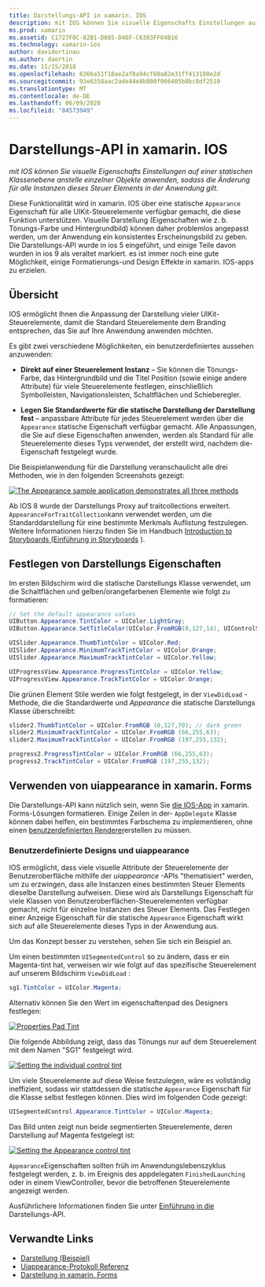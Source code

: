 ```yaml
---
title: Darstellungs-API in xamarin. IOS
description: mit IOS können Sie visuelle Eigenschafts Einstellungen auf einer statischen Klassenebene anstelle einzelner Objekte anwenden, sodass die Änderung für alle Instanzen dieses Steuer Elements in der Anwendung gilt.
ms.prod: xamarin
ms.assetid: C1727F0C-82B1-D085-D46F-C6383FF04B16
ms.technology: xamarin-ios
author: davidortinau
ms.author: daortin
ms.date: 11/15/2018
ms.openlocfilehash: 6366a51f18ae2af8a94cf60a82e31ff413180e2d
ms.sourcegitcommit: 93e6358aac2ade44e8b800f066405b8bc8df2510
ms.translationtype: MT
ms.contentlocale: de-DE
ms.lasthandoff: 06/09/2020
ms.locfileid: "84573949"
---
```

# <a name="appearance-api-in-xamarinios"></a>Darstellungs-API in xamarin. IOS

_mit IOS können Sie visuelle Eigenschafts Einstellungen auf einer statischen Klassenebene anstelle einzelner Objekte anwenden, sodass die Änderung für alle Instanzen dieses Steuer Elements in der Anwendung gilt._

Diese Funktionalität wird in xamarin. IOS über eine statische `Appearance` Eigenschaft für alle UIKit-Steuerelemente verfügbar gemacht, die diese Funktion unterstützen. Visuelle Darstellung (Eigenschaften wie z. b. Tönungs-Farbe und Hintergrundbild) können daher problemlos angepasst werden, um der Anwendung ein konsistentes Erscheinungsbild zu geben. Die Darstellungs-API wurde in ios 5 eingeführt, und einige Teile davon wurden in ios 9 als veraltet markiert. es ist immer noch eine gute Möglichkeit, einige Formatierungs-und Design Effekte in xamarin. IOS-apps zu erzielen.

## <a name="overview"></a>Übersicht

IOS ermöglicht Ihnen die Anpassung der Darstellung vieler UIKit-Steuerelemente, damit die Standard Steuerelemente dem Branding entsprechen, das Sie auf Ihre Anwendung anwenden möchten.

Es gibt zwei verschiedene Möglichkeiten, ein benutzerdefiniertes aussehen anzuwenden:

- **Direkt auf einer Steuerelement Instanz** – Sie können die Tönungs-Farbe, das Hintergrundbild und die Titel Position (sowie einige andere Attribute) für viele Steuerelemente festlegen, einschließlich Symbolleisten, Navigationsleisten, Schaltflächen und Schieberegler.

- **Legen Sie Standardwerte für die statische Darstellung der Darstellung fest** – anpassbare Attribute für jedes Steuerelement werden über die `Appearance` statische Eigenschaft verfügbar gemacht. Alle Anpassungen, die Sie auf diese Eigenschaften anwenden, werden als Standard für alle Steuerelemente dieses Typs verwendet, der erstellt wird, nachdem die-Eigenschaft festgelegt wurde.

Die Beispielanwendung für die Darstellung veranschaulicht alle drei Methoden, wie in den folgenden Screenshots gezeigt:

[![](introduction-to-the-appearance-api-images/appearance01-sml.png "The Appearance sample application demonstrates all three methods")](introduction-to-the-appearance-api-images/appearance01.png#lightbox)

Ab IOS 8 wurde der Darstellungs Proxy auf traitcollections erweitert.
 `AppearanceForTraitCollection`kann verwendet werden, um die Standarddarstellung für eine bestimmte Merkmals Auflistung festzulegen. Weitere Informationen hierzu finden Sie im Handbuch [Introduction to Storyboards (Einführung in Storyboards](~/ios/user-interface/storyboards/unified-storyboards.md) ).

## <a name="setting-appearance-properties"></a>Festlegen von Darstellungs Eigenschaften

Im ersten Bildschirm wird die statische Darstellungs Klasse verwendet, um die Schaltflächen und gelben/orangefarbenen Elemente wie folgt zu formatieren:

```csharp
// Set the default appearance values
UIButton.Appearance.TintColor = UIColor.LightGray;
UIButton.Appearance.SetTitleColor(UIColor.FromRGB(0,127,14), UIControlState.Normal);

UISlider.Appearance.ThumbTintColor = UIColor.Red;
UISlider.Appearance.MinimumTrackTintColor = UIColor.Orange;
UISlider.Appearance.MaximumTrackTintColor = UIColor.Yellow;

UIProgressView.Appearance.ProgressTintColor = UIColor.Yellow;
UIProgressView.Appearance.TrackTintColor = UIColor.Orange;
```

Die grünen Element Stile werden wie folgt festgelegt, in der `ViewDidLoad` -Methode, die die Standardwerte und *Appearance* die statische Darstellungs Klasse überschreibt:

```csharp
slider2.ThumbTintColor = UIColor.FromRGB (0,127,70); // dark green
slider2.MinimumTrackTintColor = UIColor.FromRGB (66,255,63);
slider2.MaximumTrackTintColor = UIColor.FromRGB (197,255,132);
```

```csharp
progress2.ProgressTintColor = UIColor.FromRGB (66,255,63);
progress2.TrackTintColor = UIColor.FromRGB (197,255,132);
```

## <a name="using-uiappearance-in-xamarinforms"></a>Verwenden von uiappearance in xamarin. Forms

Die Darstellungs-API kann nützlich sein, wenn Sie [die IOS-App](~/xamarin-forms/platform/ios/formatting.md#uiappearance-api) in xamarin. Forms-Lösungen formatieren. Einige Zeilen in der- `AppDelegate` Klasse können dabei helfen, ein bestimmtes Farbschema zu implementieren, ohne einen [benutzerdefinierten Renderer](~/xamarin-forms/app-fundamentals/custom-renderer/index.md)erstellen zu müssen.

### <a name="custom-themes-and-uiappearance"></a>Benutzerdefinierte Designs und uiappearance

IOS ermöglicht, dass viele visuelle Attribute der Steuerelemente der Benutzeroberfläche mithilfe der *uiappearance* -APIs "thematisiert" werden, um zu erzwingen, dass alle Instanzen eines bestimmten Steuer Elements dieselbe Darstellung aufweisen. Diese wird als Darstellungs Eigenschaft für viele Klassen von Benutzeroberflächen-Steuerelementen verfügbar gemacht, nicht für einzelne Instanzen des Steuer Elements. Das Festlegen einer Anzeige Eigenschaft für die statische `Appearance` Eigenschaft wirkt sich auf alle Steuerelemente dieses Typs in der Anwendung aus.

Um das Konzept besser zu verstehen, sehen Sie sich ein Beispiel an.

Um einen bestimmten `UISegmentedControl` so zu ändern, dass er ein Magenta-tint hat, verweisen wir wie folgt auf das spezifische Steuerelement auf unserem Bildschirm `ViewDidLoad` :

```csharp
sg1.TintColor = UIColor.Magenta;
```

Alternativ können Sie den Wert im eigenschaftenpad des Designers festlegen:

[![](introduction-to-the-appearance-api-images/propertiespadtint.png "Properties Pad Tint")](introduction-to-the-appearance-api-images/propertiespadtint.png#lightbox)

Die folgende Abbildung zeigt, dass das Tönungs nur auf dem Steuerelement mit dem Namen "SG1" festgelegt wird.

[![](introduction-to-the-appearance-api-images/image53.png "Setting the individual control tint")](introduction-to-the-appearance-api-images/image53.png#lightbox)

Um viele Steuerelemente auf diese Weise festzulegen, wäre es vollständig ineffizient, sodass wir stattdessen die statische `Appearance` Eigenschaft für die Klasse selbst festlegen können. Dies wird im folgenden Code gezeigt:

```csharp
UISegmentedControl.Appearance.TintColor = UIColor.Magenta;
```

Das Bild unten zeigt nun beide segmentierten Steuerelemente, deren Darstellung auf Magenta festgelegt ist:

[![](introduction-to-the-appearance-api-images/image54.png "Setting the Appearance control tint")](introduction-to-the-appearance-api-images/image54.png#lightbox)

`Appearance`Eigenschaften sollten früh im Anwendungslebenszyklus festgelegt werden, z. b. im Ereignis des appdelegaten `FinishedLaunching` oder in einem ViewController, bevor die betroffenen Steuerelemente angezeigt werden.

Ausführlichere Informationen finden Sie unter [Einführung in die](~/ios/user-interface/ios-ui/introduction-to-the-appearance-api.md) Darstellungs-API.

## <a name="related-links"></a>Verwandte Links

- [Darstellung (Beispiel)](https://docs.microsoft.com/samples/xamarin/ios-samples/appearance)
- [Uiappearance-Protokoll Referenz](https://developer.apple.com/library/ios/documentation/UIKit/Reference/UIAppearance_Protocol/)
- [Darstellung in xamarin. Forms](~/xamarin-forms/platform/ios/formatting.md#uiappearance-api)
